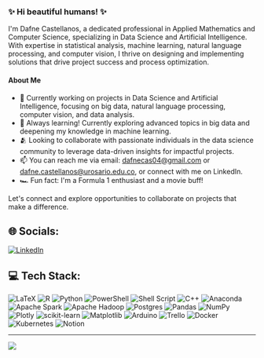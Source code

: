### ✨ Hi beautiful humans! ✨

I'm Dafne Castellanos, a dedicated professional in Applied Mathematics and Computer Science, specializing in Data Science and Artificial Intelligence. With expertise in statistical analysis, machine learning, natural language processing, and computer vision, I thrive on designing and implementing solutions that drive project success and process optimization.

#### About Me
- 🔭 Currently working on projects in Data Science and Artificial Intelligence, focusing on big data, natural language processing, computer vision, and data analysis.
- 🌱 Always learning! Currently exploring advanced topics in big data and deepening my knowledge in machine learning.
- 🫂 Looking to collaborate with passionate individuals in the data science community to leverage data-driven insights for impactful projects.
- 📫 You can reach me via email: dafnecas04@gmail.com or dafne.castellanos@urosario.edu.co, or connect with me on LinkedIn.
- 🏎️ Fun fact: I'm a Formula 1 enthusiast and a movie buff!

Let's connect and explore opportunities to collaborate on projects that make a difference.

## 🌐 Socials:
[![LinkedIn](https://img.shields.io/badge/LinkedIn-%230077B5.svg?logo=linkedin&logoColor=white)](https://linkedin.com/in/dafne-castellanos) 

## 💻 Tech Stack:
![LaTeX](https://img.shields.io/badge/latex-%23008080.svg?style=for-the-badge&logo=latex&logoColor=white) ![R](https://img.shields.io/badge/r-%23276DC3.svg?style=for-the-badge&logo=r&logoColor=white) ![Python](https://img.shields.io/badge/python-3670A0?style=for-the-badge&logo=python&logoColor=ffdd54) ![PowerShell](https://img.shields.io/badge/PowerShell-%235391FE.svg?style=for-the-badge&logo=powershell&logoColor=white) ![Shell Script](https://img.shields.io/badge/shell_script-%23121011.svg?style=for-the-badge&logo=gnu-bash&logoColor=white) ![C++](https://img.shields.io/badge/c++-%2300599C.svg?style=for-the-badge&logo=c%2B%2B&logoColor=white) ![Anaconda](https://img.shields.io/badge/Anaconda-%2344A833.svg?style=for-the-badge&logo=anaconda&logoColor=white) ![Apache Spark](https://img.shields.io/badge/Apache%20Spark-FDEE21?style=for-the-badge&logo=apachespark&logoColor=black) ![Apache Hadoop](https://img.shields.io/badge/Apache%20Hadoop-66CCFF?style=for-the-badge&logo=apachehadoop&logoColor=black) ![Postgres](https://img.shields.io/badge/postgres-%23316192.svg?style=for-the-badge&logo=postgresql&logoColor=white) ![Pandas](https://img.shields.io/badge/pandas-%23150458.svg?style=for-the-badge&logo=pandas&logoColor=white) ![NumPy](https://img.shields.io/badge/numpy-%23013243.svg?style=for-the-badge&logo=numpy&logoColor=white) ![Plotly](https://img.shields.io/badge/Plotly-%233F4F75.svg?style=for-the-badge&logo=plotly&logoColor=white) ![scikit-learn](https://img.shields.io/badge/scikit--learn-%23F7931E.svg?style=for-the-badge&logo=scikit-learn&logoColor=white) ![Matplotlib](https://img.shields.io/badge/Matplotlib-%23ffffff.svg?style=for-the-badge&logo=Matplotlib&logoColor=black) ![Arduino](https://img.shields.io/badge/-Arduino-00979D?style=for-the-badge&logo=Arduino&logoColor=white) ![Trello](https://img.shields.io/badge/Trello-%23026AA7.svg?style=for-the-badge&logo=Trello&logoColor=white) ![Docker](https://img.shields.io/badge/docker-%230db7ed.svg?style=for-the-badge&logo=docker&logoColor=white) ![Kubernetes](https://img.shields.io/badge/kubernetes-%23326ce5.svg?style=for-the-badge&logo=kubernetes&logoColor=white) ![Notion](https://img.shields.io/badge/Notion-%23000000.svg?style=for-the-badge&logo=notion&logoColor=white)

<!--
# 📊 GitHub Stats:
![](https://github-readme-stats.vercel.app/api?username=Dafne-Castellanos&theme=dracula&hide_border=false&include_all_commits=false&count_private=false)<br/>
![](https://github-readme-streak-stats.herokuapp.com/?user=Dafne-Castellanos&theme=dracula&hide_border=false)<br/>
![](https://github-readme-stats.vercel.app/api/top-langs/?username=Dafne-Castellanos&theme=dracula&hide_border=false&include_all_commits=false&count_private=false&layout=compact)  -->


---
[![](https://visitcount.itsvg.in/api?id=Dafne-Castellanos&icon=5&color=10)](https://visitcount.itsvg.in)

<!-- Proudly created with GPRM ( https://gprm.itsvg.in ) -->
